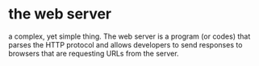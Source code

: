 the web server
==============

a complex, yet simple thing. The web server is a program (or codes) that parses
the HTTP protocol and allows developers to send responses to browsers that are
requesting URLs from the server.
